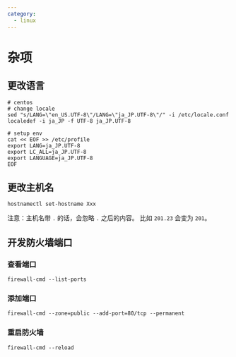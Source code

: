 ```yaml
---
category:
  - linux
---
```


# 杂项

## 更改语言

```shell
# centos
# change locale
sed "s/LANG=\"en_US.UTF-8\"/LANG=\"ja_JP.UTF-8\"/" -i /etc/locale.conf
localedef -i ja_JP -f UTF-8 ja_JP.UTF-8

# setup env
cat << EOF >> /etc/profile
export LANG=ja_JP.UTF-8
export LC_ALL=ja_JP.UTF-8
export LANGUAGE=ja_JP.UTF-8
EOF
```

## 更改主机名

```shell
hostnamectl set-hostname Xxx
```

注意：主机名带 `.` 的话，会忽略 `.` 之后的内容。
比如 `201.23` 会变为 `201`。

## 开发防火墙端口

### 查看端口

```shell
firewall-cmd --list-ports
```

### 添加端口

```shell
firewall-cmd --zone=public --add-port=80/tcp --permanent
```

### 重启防火墙

```shell
firewall-cmd --reload
```
